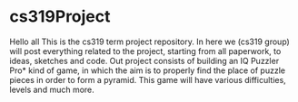 # cs319Project
Hello all
This is the cs319 term project repository. In here we (cs319 group) will post everything related to the project, starting from all paperwork, to ideas, sketches and code. Out project consists of building an IQ Puzzler Pro* kind of game, in which the aim is to properly find the place of puzzle pieces in order to form a pyramid. This game will have various difficulties, levels and much more.

